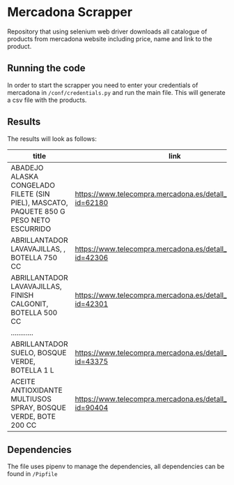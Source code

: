 # Mercadona Scrapper

Repository that using selenium web driver downloads all catalogue of products from
mercadona website including price, name and link to the product.  

## Running the code

In order to start the scrapper you need to enter your credentials of mercadona in
`/conf/credentials.py` and run the main file. This will generate a csv file with
the products.

## Results 

The results will look as follows:

| title                                                                                  | link                                                             | price |
|----------------------------------------------------------------------------------------|------------------------------------------------------------------|-------|
| ABADEJO ALASKA CONGELADO FILETE (SIN PIEL), MASCATO, PAQUETE 850 G PESO NETO ESCURRIDO | https://www.telecompra.mercadona.es/detall_producte.php?id=62180 | 4.95  |
| ABRILLANTADOR LAVAVAJILLAS, , BOTELLA 750 CC                                           | https://www.telecompra.mercadona.es/detall_producte.php?id=42306 | 1.25  |
| ABRILLANTADOR LAVAVAJILLAS, FINISH CALGONIT, BOTELLA 500 CC                            | https://www.telecompra.mercadona.es/detall_producte.php?id=42301 | 4.45  |
|                                                                                ............                                                                       |
| ABRILLANTADOR SUELO, BOSQUE VERDE, BOTELLA 1 L                                         | https://www.telecompra.mercadona.es/detall_producte.php?id=43375 | 2.05  |
| ACEITE ANTIOXIDANTE MULTIUSOS SPRAY, BOSQUE VERDE, BOTE 200 CC                         | https://www.telecompra.mercadona.es/detall_producte.php?id=90404 | 1.95  |

## Dependencies

The file uses pipenv to manage the dependencies, all dependencies can be found in
`/Pipfile`